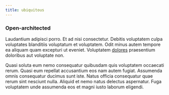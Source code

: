 ```yaml
---
title: ubiquitous
---
```


### Open-architected

Laudantium adipisci porro. Et ad nisi consectetur. Debitis voluptatem culpa voluptates blanditiis voluptatum et voluptatem. Odit minus autem tempore ea aliquam quam excepturi ut eveniet. Voluptatem [dolores](/dolore/odio/neque/solutions_quantifying.md) praesentium doloribus aut voluptate non.

Quasi soluta eum nemo consequatur quibusdam quis voluptatem occaecati rerum. Quasi eum repellat accusantium eos nam autem fugiat. Assumenda omnis consequatur ducimus sunt iste. Natus officia consequatur quae rerum sint nesciunt nulla. Aliquid et nemo natus delectus aspernatur. Fuga voluptatem unde assumenda eos et magni iusto laborum eligendi.
